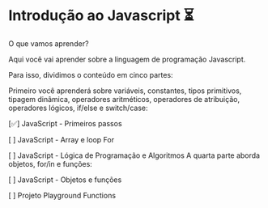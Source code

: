 # Introdução ao Javascript :hourglass_flowing_sand:

O que vamos aprender?

Aqui você vai aprender sobre a linguagem de programação Javascript.

Para isso, dividimos o conteúdo em cinco partes:

Primeiro você aprenderá sobre variáveis, constantes, tipos primitivos, tipagem dinâmica, operadores aritméticos, operadores de atribuição, operadores lógicos, if/else e switch/case:

[:white_check_mark:] JavaScript - Primeiros passos

[ ] JavaScript - Array e loop For

[ ] JavaScript - Lógica de Programação e Algoritmos
A quarta parte aborda objetos, for/in e funções:

[ ] JavaScript - Objetos e funções

[ ] Projeto Playground Functions